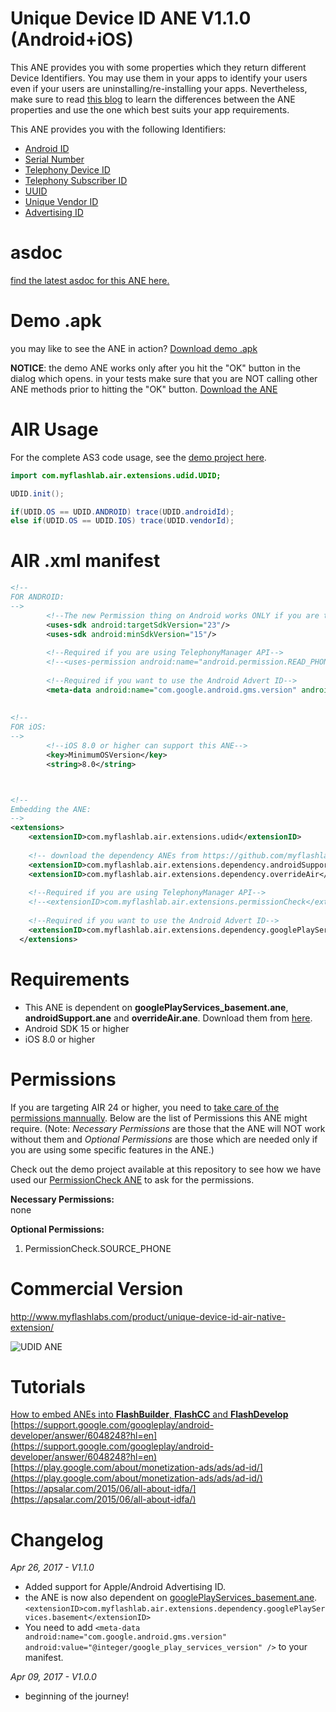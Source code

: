 # Unique Device ID ANE V1.1.0 (Android+iOS)
This ANE provides you with some properties which they return different Device Identifiers. You may use them in your apps to identify your users even if your users are uninstalling/re-installing your apps. Nevertheless, make sure to read [this blog](http://www.myflashlabs.com/get-adobe-air-unique-device-id/) to learn the differences between the ANE properties and use the one which best suits your app requirements.

This ANE provides you with the following Identifiers:  
* [Android ID](http://myflashlab.github.io/asdoc/com/myflashlab/air/extensions/udid/UDID.html#androidId)
* [Serial Number](http://myflashlab.github.io/asdoc/com/myflashlab/air/extensions/udid/UDID.html#serialNumber)
* [Telephony Device ID](http://myflashlab.github.io/asdoc/com/myflashlab/air/extensions/udid/UDID.html#telephonyManagerDeviceId)
* [Telephony Subscriber ID](http://myflashlab.github.io/asdoc/com/myflashlab/air/extensions/udid/UDID.html#telephonyManagerSubscriberId)
* [UUID](http://myflashlab.github.io/asdoc/com/myflashlab/air/extensions/udid/UDID.html#UUID)
* [Unique Vendor ID](http://myflashlab.github.io/asdoc/com/myflashlab/air/extensions/udid/UDID.html#vendorId)
* [Advertising ID](http://myflashlab.github.io/asdoc/com/myflashlab/air/extensions/udid/UDID.html#retriveAdId())

# asdoc
[find the latest asdoc for this ANE here.](http://myflashlab.github.io/asdoc/com/myflashlab/air/extensions/udid/UDID.html)

# Demo .apk
you may like to see the ANE in action? [Download demo .apk](https://github.com/myflashlab/UDID-ANE/tree/master/FD/dist)

**NOTICE**: the demo ANE works only after you hit the "OK" button in the dialog which opens. in your tests make sure that you are NOT calling other ANE methods prior to hitting the "OK" button.
[Download the ANE](https://github.com/myflashlab/UDID-ANE/tree/master/FD/lib)

# AIR Usage
For the complete AS3 code usage, see the [demo project here](https://github.com/myflashlab/UDID-ANE/blob/master/FD/src/Main.as).

```actionscript
import com.myflashlab.air.extensions.udid.UDID;

UDID.init();

if(UDID.OS == UDID.ANDROID) trace(UDID.androidId);
else if(UDID.OS == UDID.IOS) trace(UDID.vendorId);
```

# AIR .xml manifest
```xml
<!--
FOR ANDROID:
-->
		<!--The new Permission thing on Android works ONLY if you are targetting Android SDK 23 or higher-->
		<uses-sdk android:targetSdkVersion="23"/>
		<uses-sdk android:minSdkVersion="15"/>
		
		<!--Required if you are using TelephonyManager API-->
		<!--<uses-permission android:name="android.permission.READ_PHONE_STATE" />-->
		
		<!--Required if you want to use the Android Advert ID-->
		<meta-data android:name="com.google.android.gms.version" android:value="@integer/google_play_services_version" />
		
		
<!--
FOR iOS:
-->
		<!--iOS 8.0 or higher can support this ANE-->
		<key>MinimumOSVersion</key>
		<string>8.0</string>



<!--
Embedding the ANE:
-->
<extensions>
	<extensionID>com.myflashlab.air.extensions.udid</extensionID>
	
	<!-- download the dependency ANEs from https://github.com/myflashlab/common-dependencies-ANE -->
	<extensionID>com.myflashlab.air.extensions.dependency.androidSupport</extensionID>
    <extensionID>com.myflashlab.air.extensions.dependency.overrideAir</extensionID>
	
	<!--Required if you are using TelephonyManager API-->
	<!--<extensionID>com.myflashlab.air.extensions.permissionCheck</extensionID>-->
	
	<!--Required if you want to use the Android Advert ID-->
	<extensionID>com.myflashlab.air.extensions.dependency.googlePlayServices.basement</extensionID>
  </extensions>
```

# Requirements
* This ANE is dependent on **googlePlayServices_basement.ane**, **androidSupport.ane** and **overrideAir.ane**. Download them from [here](https://github.com/myflashlab/common-dependencies-ANE).
* Android SDK 15 or higher
* iOS 8.0 or higher

# Permissions
If you are targeting AIR 24 or higher, you need to [take care of the permissions mannually](http://www.myflashlabs.com/adobe-air-app-permissions-android-ios/). Below are the list of Permissions this ANE might require. (Note: *Necessary Permissions* are those that the ANE will NOT work without them and *Optional Permissions* are those which are needed only if you are using some specific features in the ANE.)

Check out the demo project available at this repository to see how we have used our [PermissionCheck ANE](http://www.myflashlabs.com/product/native-access-permission-check-settings-menu-air-native-extension/) to ask for the permissions.

**Necessary Permissions:**  
none

**Optional Permissions:**  

1. PermissionCheck.SOURCE_PHONE

# Commercial Version
http://www.myflashlabs.com/product/unique-device-id-air-native-extension/

![UDID ANE](http://www.myflashlabs.com/wp-content/uploads/2017/04/product_adobe-air-ane-extension-udid-595x738.jpg)

# Tutorials
[How to embed ANEs into **FlashBuilder**, **FlashCC** and **FlashDevelop**](https://www.youtube.com/watch?v=Oubsb_3F3ec&list=PL_mmSjScdnxnSDTMYb1iDX4LemhIJrt1O) 
[https://support.google.com/googleplay/android-developer/answer/6048248?hl=en](https://support.google.com/googleplay/android-developer/answer/6048248?hl=en)   
[https://play.google.com/about/monetization-ads/ads/ad-id/](https://play.google.com/about/monetization-ads/ads/ad-id/)   
[https://apsalar.com/2015/06/all-about-idfa/](https://apsalar.com/2015/06/all-about-idfa/)   

# Changelog
*Apr 26, 2017 - V1.1.0*
* Added support for Apple/Android Advertising ID.
* the ANE is now also dependent on [googlePlayServices_basement.ane](https://github.com/myflashlab/common-dependencies-ANE). ```<extensionID>com.myflashlab.air.extensions.dependency.googlePlayServices.basement</extensionID>```
* You need to add ```<meta-data android:name="com.google.android.gms.version" android:value="@integer/google_play_services_version" />``` to your manifest.

*Apr 09, 2017 - V1.0.0*
* beginning of the journey!